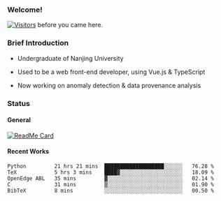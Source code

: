 ### Welcome!

[![Visitors](https://visitor-badge.laobi.icu/badge?page_id=HermitSun.HermitSun)]() before you came here.

### Brief Introduction

- Undergraduate of Nanjing University

- Used to be a web front-end developer, using Vue.js & TypeScript

- Now working on anomaly detection & data provenance analysis

### Status

#### General

[![ReadMe Card](https://github-readme-stats.hermitsun.vercel.app/api?username=HermitSun&count_private=true&show_icons=true)]()

#### Recent Works

<!--START_SECTION:waka-->
```text
Python         21 hrs 21 mins  ███████████████████░░░░░░   76.28 % 
TeX            5 hrs 3 mins    ████▓░░░░░░░░░░░░░░░░░░░░   18.09 % 
OpenEdge ABL   35 mins         ▓░░░░░░░░░░░░░░░░░░░░░░░░   02.14 % 
C              31 mins         ▒░░░░░░░░░░░░░░░░░░░░░░░░   01.90 % 
BibTeX         8 mins          ░░░░░░░░░░░░░░░░░░░░░░░░░   00.50 % 
```
<!--END_SECTION:waka-->
